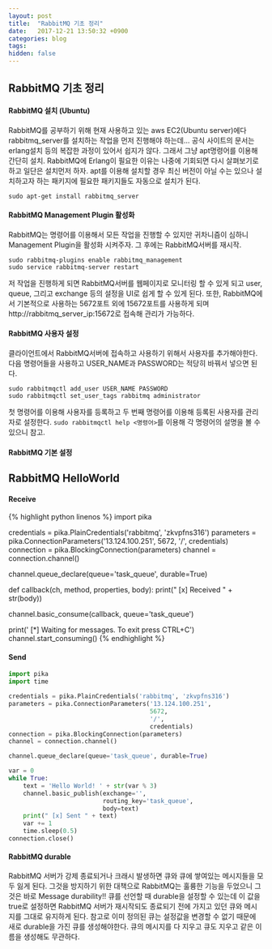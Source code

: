 ```yaml
---
layout: post
title:  "RabbitMQ 기초 정리"
date:   2017-12-21 13:50:32 +0900
categories: blog
tags:
hidden: false
---
```

## RabbitMQ 기초 정리
#### RabbitMQ 설치 (Ubuntu)
RabbitMQ를 공부하기 위해 현재 사용하고 있는 aws EC2(Ubuntu server)에다 rabbitmq_server를 설치하는 작업을 먼저 진행해야 하는데... 공식 사이트의 문서는 erlang설치 등의 복잡한 과정이 있어서 쉽지가 않다. 그래서 그냥 apt명령어를 이용해 간단히 설치. RabbitMQ에 Erlang이 필요한 이유는 나중에 기회되면 다시 살펴보기로 하고 일단은 설치먼저 하자. apt를 이용해 설치할 경우 최신 버전이 아닐 수는 있으나 설치하고자 하는 패키지에 필요한 패키지들도 자동으로 설치가 된다.
```
sudo apt-get install rabbitmq_server
```

#### RabbitMQ Management Plugin 활성화
RabbitMQ는 명령어를 이용해서 모든 작업을 진행할 수 있지만 귀차니즘이 심하니 Management Plugin을 활성화 시켜주자. 그 후에는 RabbitMQ서버를 재시작.
```
sudo rabbitmq-plugins enable rabbitmq_management
sudo service rabbitmq-server restart
```
저 작업을 진행하게 되면 RabbitMQ서버를 웹페이지로 모니터링 할 수 있게 되고 user, queue, 그리고 exchange 등의 설정을 UI로 쉽게 할 수 있게 된다. 또한, RabbitMQ에서 기본적으로 사용하는 5672포트 외에 15672포트를 사용하게 되며 http://rabbitmq_server_ip:15672로 접속해 관리가 가능하다.

#### RabbitMQ 사용자 설정
클라이언트에서 RabbitMQ서버에 접속하고 사용하기 위해서 사용자를 추가해야한다. 다음 명령어들을 사용하고 USER_NAME과 PASSWORD는 적당히 바꿔서 넣으면 된다.
```
sudo rabbitmqctl add_user USER_NAME PASSWORD
sudo rabbitmqctl set_user_tags rabbitmq administrator
```
첫 명령어를 이용해 사용자를 등록하고 두 번째 명령어를 이용해 등록된 사용자를 관리자로 설정한다. `sudo rabbitmqctl help <명령어>`를 이용해 각 명령어의 설명을 볼 수 있으니 참고.

#### RabbitMQ 기본 설정

## RabbitMQ HelloWorld
#### Receive
{% highlight python linenos %}
import pika

credentials = pika.PlainCredentials('rabbitmq', 'zkvpfns316')
parameters = pika.ConnectionParameters('13.124.100.251',
                                       5672,
                                       '/',
                                       credentials)
connection = pika.BlockingConnection(parameters)
channel = connection.channel()

channel.queue_declare(queue='task_queue', durable=True)

def callback(ch, method, properties, body):
	print(" [x] Received " + str(body))

channel.basic_consume(callback,
                      queue='task_queue')

print(' [*] Waiting for messages. To exit press CTRL+C')
channel.start_consuming()
{% endhighlight %}

#### Send
```python
import pika
import time

credentials = pika.PlainCredentials('rabbitmq', 'zkvpfns316')
parameters = pika.ConnectionParameters('13.124.100.251',
                                       5672,
                                       '/',
                                       credentials)
connection = pika.BlockingConnection(parameters)
channel = connection.channel()

channel.queue_declare(queue='task_queue', durable=True)

var = 0
while True:
	text = 'Hello World! ' + str(var % 3)
	channel.basic_publish(exchange='',
						  routing_key='task_queue',
						  body=text)
	print(" [x] Sent " + text)
	var += 1
	time.sleep(0.5)
connection.close()
```


#### RabbitMQ durable
RabbitMQ 서버가 강제 종료되거나 크래시 발생하면 큐와 큐에 쌓여있는 메시지들을 모두 잃게 된다. 그것을 방지하기 위한 대책으로 RabbitMQ는 훌륭한 기능을 두었으니 그것은 바로 Message durability!!
큐를 선언할 때 durable을 설정할 수 있는데 이 값을 true로 설정하면 RabbitMQ 서버가 재시작되도 종료되기 전에 가지고 있던 큐와 메시지를 그대로 유지하게 된다. 참고로 이미 정의된 큐는 설정값을 변경할 수 없기 때문에 새로 durable을 가진 큐를 생성해야한다. 큐의 메시지를 다 지우고 큐도 지우고 같은 이름을 생성해도 무관하다.
